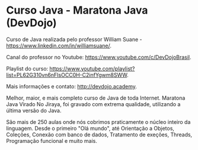 # Curso Java - Maratona Java (DevDojo)


Curso de Java realizada pelo professor William Suane - https://www.linkedin.com/in/williamsuane/.

Canal do professor no Youtube: https://www.youtube.com/c/DevDojoBrasil.

Playlist do curso: https://www.youtube.com/playlist?list=PL62G310vn6nFIsOCC0H-C2infYgwm8SWW.

Mais informações e contato: http://devdojo.academy.


Melhor, maior, e mais completo curso de Java de toda Internet. 
Maratona Java Virado No Jiraya, foi gravado com extrema qualidade, utilizando a última versão do Java.

São mais de 250 aulas onde nós cobrimos praticamente o núcleo inteiro da linguagem. Desde o primeiro "Olá mundo", 
até Orientação a Objetos, Coleções,  Conexão com banco de dados, Tratamento de exeções, Threads, Programação funcional e muito mais.
